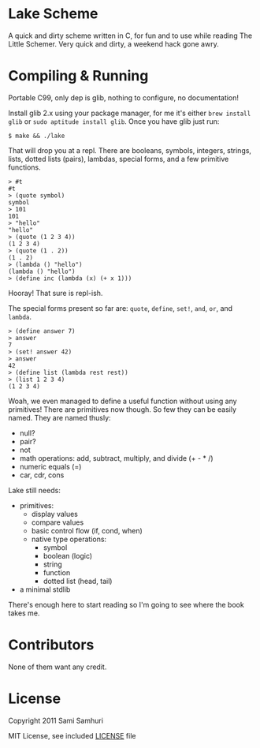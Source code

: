 Lake Scheme
===========

A quick and dirty scheme written in C, for fun and to use while reading The Little Schemer. Very quick and dirty, a weekend hack gone awry.

Compiling & Running
===================

Portable C99, only dep is glib, nothing to configure, no documentation!

Install glib 2.x using your package manager, for me it's either `brew install glib` or `sudo aptitude install glib`. Once you have glib just run:

    $ make && ./lake

That will drop you at a repl. There are booleans, symbols, integers, strings, lists, dotted lists (pairs), lambdas, special forms, and a few primitive functions.

    > #t
    #t
    > (quote symbol)
    symbol
    > 101
    101
    > "hello"
    "hello"
    > (quote (1 2 3 4))
    (1 2 3 4)
    > (quote (1 . 2))
    (1 . 2)
    > (lambda () "hello")
    (lambda () "hello")
    > (define inc (lambda (x) (+ x 1)))

Hooray! That sure is repl-ish.

The special forms present so far are: `quote`, `define`, `set!`, `and`, `or`, and `lambda`.

    > (define answer 7)
    > answer
    7
    > (set! answer 42)
    > answer
    42
    > (define list (lambda rest rest))
    > (list 1 2 3 4)
    (1 2 3 4)

Woah, we even managed to define a useful function without using any primitives! There are primitives now though. So few they can be easily named. They are named thusly:

  * null?
  * pair?
  * not
  * math operations: add, subtract, multiply, and divide (+ - * /)
  * numeric equals (=)
  * car, cdr, cons

Lake still needs:

  * primitives:
    * display values
    * compare values
    * basic control flow (if, cond, when)
    * native type operations:
      * symbol
      * boolean (logic)
      * string
      * function
      * dotted list (head, tail)
  * a minimal stdlib

There's enough here to start reading so I'm going to see where the book takes me.

Contributors
============

None of them want any credit.

License
=======

Copyright 2011 Sami Samhuri

MIT License, see included [LICENSE](blob/master/LICENSE) file
